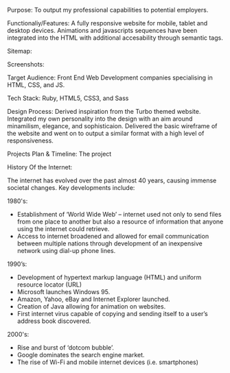 Purpose: To output my professional capabilities to potential employers.

Functionaliy/Features: A fully responsive website for mobile, tablet and desktop devices. Animations and javascripts sequences have been integrated into the HTML with additional accesability through semantic tags. 

Sitemap:

Screenshots: 

Target Audience: Front End Web Development companies specialising in HTML, CSS, and JS.

Tech Stack: Ruby, HTML5, CSS3, and Sass

Design Process: Derived inspiration from the Turbo themed website. Integrated my own personality into the design with an aim around minamilism, elegance, and sophisticaion. Delivered the basic wireframe of the website and went on to output a similar format with a high level of responsiveness. 

Projects Plan & Timeline: The project 

History Of the Internet:

The internet has evolved over the past almost 40 years, causing immense societal changes. Key developments include:

1980's:
-	Establishment of ‘World Wide Web’ – internet used not only to send files from one place to another but also a resource of information that anyone using the internet could retrieve.
-	Access to internet broadened and allowed for email communication between multiple nations through development of an inexpensive network using dial-up phone lines.

1990’s:
-	 Development of hypertext markup language (HTML) and uniform resource locator (URL)
-	Microsoft launches Windows 95.
-	 Amazon, Yahoo, eBay and Internet Explorer launched.
-	Creation of Java allowing for animation on websites.
-	First internet virus capable of copying and sending itself to a user’s address book discovered.

2000's:
-	Rise and burst of ‘dotcom bubble’.
-	 Google dominates the search engine market.
-	 The rise of Wi-Fi and mobile internet devices (i.e. smartphones)
